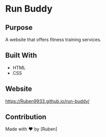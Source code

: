 # Run Buddy

## Purpose
A website that offers fitness training services.

## Built With
* HTML
* CSS

## Website
https://Ruben9933.github.io/run-buddy/

## Contribution
Made with ❤️ by [Ruben]

